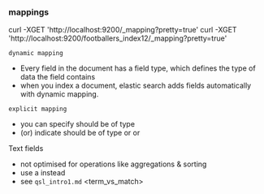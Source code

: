 ### mappings
curl -XGET 'http://localhost:9200/_mapping?pretty=true'
curl -XGET 'http://localhost:9200/footballers_index12/_mapping?pretty=true'


`dynamic mapping`
- Every field in the document has a field type, which defines the type of data the field contains
- when you index a document, elastic search adds fields automatically with dynamic mapping.

`explicit mapping`
- you can specify <year field> should be of type <date>
- (or) indicate <year field> should be of type <text> or <integer> or <age>


Text fields
- not optimised for operations like aggregations & sorting
- use a <keyword field> instead
- see `qsl_intro1.md`       <term_vs_match>
